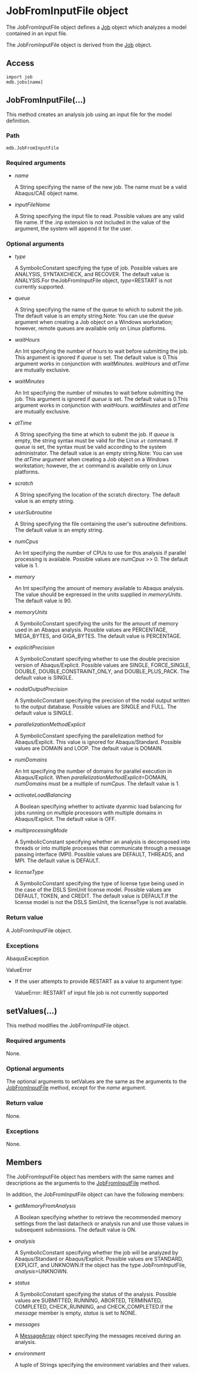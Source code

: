 # JobFromInputFile object

The JobFromInputFile object defines a [Job](https://help.3ds.com/2022/english/DSSIMULIA_Established/SIMACAEKERRefMap/simaker-c-jobpyc.htm?ContextScope=all) object which analyzes a model contained in an input file.

The JobFromInputFile object is derived from the [Job](https://help.3ds.com/2022/english/DSSIMULIA_Established/SIMACAEKERRefMap/simaker-c-jobpyc.htm?ContextScope=all) object.

## Access

```
import job
mdb.jobs[name]
```

## JobFromInputFile(...)



This method creates an analysis job using an input file for the model definition.



### Path

```
mdb.JobFromInputFile
```

### Required arguments

- *name*

  A String specifying the name of the new job. The name must be a valid Abaqus/CAE object name.

- *inputFileName*

  A String specifying the input file to read. Possible values are any valid file name. If the .inp extension is not included in the value of the argument, the system will append it for the user.

### Optional arguments

- *type*

  A SymbolicConstant specifying the type of job. Possible values are ANALYSIS, SYNTAXCHECK, and RECOVER. The default value is ANALYSIS.For theJobFromInputFile object, *type*=RESTART is not currently supported.

- *queue*

  A String specifying the name of the queue to which to submit the job. The default value is an empty string.Note: You can use the *queue* argument when creating a Job object on a Windows workstation; however, remote queues are available only on Linux platforms.

- *waitHours*

  An Int specifying the number of hours to wait before submitting the job. This argument is ignored if *queue* is set. The default value is 0.This argument works in conjunction with *waitMinutes*. *waitHours* and *atTime* are mutually exclusive.

- *waitMinutes*

  An Int specifying the number of minutes to wait before submitting the job. This argument is ignored if *queue* is set. The default value is 0.This argument works in conjunction with *waitHours*. *waitMinutes* and *atTime* are mutually exclusive.

- *atTime*

  A String specifying the time at which to submit the job. If *queue* is empty, the string syntax must be valid for the Linux `at` command. If *queue* is set, the syntax must be valid according to the system administrator. The default value is an empty string.Note: You can use the *atTime* argument when creating a Job object on a Windows workstation; however, the `at` command is available only on Linux platforms.

- *scratch*

  A String specifying the location of the scratch directory. The default value is an empty string.

- *userSubroutine*

  A String specifying the file containing the user's subroutine definitions. The default value is an empty string.

- *numCpus*

  An Int specifying the number of CPUs to use for this analysis if parallel processing is available. Possible values are *numCpus* >> 0. The default value is 1.

- *memory*

  An Int specifying the amount of memory available to Abaqus analysis. The value should be expressed in the units supplied in *memoryUnits*. The default value is 90.

- *memoryUnits*

  A SymbolicConstant specifying the units for the amount of memory used in an Abaqus analysis. Possible values are PERCENTAGE, MEGA_BYTES, and GIGA_BYTES. The default value is PERCENTAGE.

- *explicitPrecision*

  A SymbolicConstant specifying whether to use the double precision version of Abaqus/Explicit. Possible values are SINGLE, FORCE_SINGLE, DOUBLE, DOUBLE_CONSTRAINT_ONLY, and DOUBLE_PLUS_PACK. The default value is SINGLE.

- *nodalOutputPrecision*

  A SymbolicConstant specifying the precision of the nodal output written to the output database. Possible values are SINGLE and FULL. The default value is SINGLE.

- *parallelizationMethodExplicit*

  A SymbolicConstant specifying the parallelization method for Abaqus/Explicit. This value is ignored for Abaqus/Standard. Possible values are DOMAIN and LOOP. The default value is DOMAIN.

- *numDomains*

  An Int specifying the number of domains for parallel execution in Abaqus/Explicit. When *parallelizationMethodExplicit*=DOMAIN, *numDomains* must be a multiple of *numCpus*. The default value is 1.

- *activateLoadBalancing*

  A Boolean specifying whether to activate dyanmic load balancing for jobs running on multiple processors with multiple domains in Abaqus/Explicit. The default value is OFF.

- *multiprocessingMode*

  A SymbolicConstant specifying whether an analysis is decomposed into threads or into multiple processes that communicate through a message passing interface (MPI). Possible values are DEFAULT, THREADS, and MPI. The default value is DEFAULT.

- *licenseType*

  A SymbolicConstant specifying the type of license type being used in the case of the DSLS SimUnit license model. Possible values are DEFAULT, TOKEN, and CREDIT. The default value is DEFAULT.If the license model is not the DSLS SimUnit, the licenseType is not available.

### Return value

A JobFromInputFile object.

### Exceptions

AbaqusException

ValueError

- If the user attempts to provide RESTART as a value to argument type:

  ValueError: RESTART of input file job is not currently supported



## setValues(...)



This method modifies the JobFromInputFile object.



### Required arguments

None.

### Optional arguments

The optional arguments to setValues are the same as the arguments to the [JobFromInputFile](https://help.3ds.com/2022/english/DSSIMULIA_Established/SIMACAEKERRefMap/simaker-c-jobfrominputfilepyc.htm?ContextScope=all#simaker-jobfrominputfilejobfrominputfilepyc) method, except for the *name* argument.

### Return value

None.

### Exceptions

None.



## Members

The JobFromInputFile object has members with the same names and descriptions as the arguments to the [JobFromInputFile](https://help.3ds.com/2022/english/DSSIMULIA_Established/SIMACAEKERRefMap/simaker-c-jobfrominputfilepyc.htm?ContextScope=all#simaker-jobfrominputfilejobfrominputfilepyc) method.

In addition, the JobFromInputFile object can have the following members:

- *getMemoryFromAnalysis*

  A Boolean specifying whether to retrieve the recommended memory settings from the last datacheck or analysis run and use those values in subsequent submissions. The default value is ON.

- *analysis*

  A SymbolicConstant specifying whether the job will be analyzed by Abaqus/Standard or Abaqus/Explicit. Possible values are STANDARD, EXPLICIT, and UNKNOWN.If the object has the type JobFromInputFile, *analysis*=UNKNOWN.

- *status*

  A SymbolicConstant specifying the status of the analysis. Possible values are SUBMITTED, RUNNING, ABORTED, TERMINATED, COMPLETED, CHECK_RUNNING, and CHECK_COMPLETED.If the *message* member is empty, *status* is set to NONE.

- *messages*

  A [MessageArray](https://help.3ds.com/2022/english/DSSIMULIA_Established/SIMACAEKERRefMap/simaker-c-messagepyc.htm?ContextScope=all) object specifying the messages received during an analysis.

- *environment*

  A tuple of Strings specifying the environment variables and their values.
